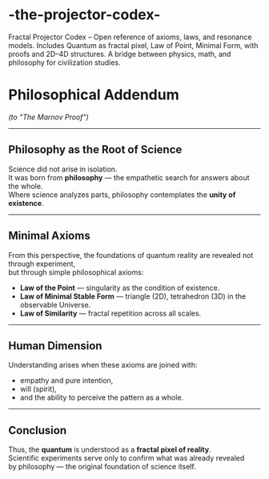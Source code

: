# -the-projector-codex-
Fractal Projector Codex – Open reference of axioms, laws, and resonance models. Includes Quantum as fractal pixel, Law of Point, Minimal Form, with proofs and 2D–4D structures. A bridge between physics, math, and philosophy for civilization studies.
# Philosophical Addendum  
*(to "The Marnov Proof")*

---

## Philosophy as the Root of Science  

Science did not arise in isolation.  
It was born from **philosophy** — the empathetic search for answers about the whole.  
Where science analyzes parts, philosophy contemplates the **unity of existence**.  

---

## Minimal Axioms  

From this perspective, the foundations of quantum reality are revealed not through experiment,  
but through simple philosophical axioms:

- **Law of the Point** — singularity as the condition of existence.  
- **Law of Minimal Stable Form** — triangle (2D), tetrahedron (3D) in the observable Universe.  
- **Law of Similarity** — fractal repetition across all scales.  

---

## Human Dimension  

Understanding arises when these axioms are joined with:  
- empathy and pure intention,  
- will (spirit),  
- and the ability to perceive the pattern as a whole.  

---

## Conclusion  

Thus, the **quantum** is understood as a **fractal pixel of reality**.  
Scientific experiments serve only to confirm what was already revealed  
by philosophy — the original foundation of science itself.
